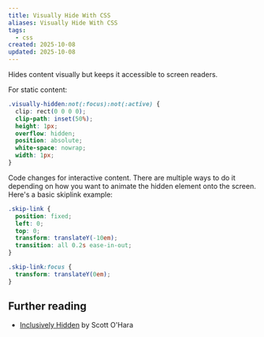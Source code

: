 ```yaml
---
title: Visually Hide With CSS
aliases: Visually Hide With CSS
tags:
  - css
created: 2025-10-08
updated: 2025-10-08
---
```


Hides content visually but keeps it accessible to screen readers.

For static content:

```css
.visually-hidden:not(:focus):not(:active) {
  clip: rect(0 0 0 0); 
  clip-path: inset(50%);
  height: 1px;
  overflow: hidden;
  position: absolute;
  white-space: nowrap; 
  width: 1px;
}
```

Code changes for interactive content. There are multiple ways to do it depending on how you want to animate the hidden element onto the screen. Here's a basic skiplink example:

```css
.skip-link {
  position: fixed;
  left: 0;
  top: 0;
  transform: translateY(-10em);
  transition: all 0.2s ease-in-out;
}

.skip-link:focus {
  transform: translateY(0em);
}
```

## Further reading

- [Inclusively Hidden](https://www.scottohara.me/blog/2017/04/14/inclusively-hidden.html) by Scott O'Hara